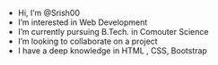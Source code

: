 - Hi, I’m @Srish00
- I’m interested in Web Development 
- I’m currently pursuing B.Tech. in Comouter Science
- I’m looking to collaborate on  a project
- I have a deep knowledge in HTML , CSS, Bootstrap

<!---
Srish00/Srish00 is a ✨ special ✨ repository because its `README.md` (this file) appears on your GitHub profile.
You can click the Preview link to take a look at your changes.
--->
